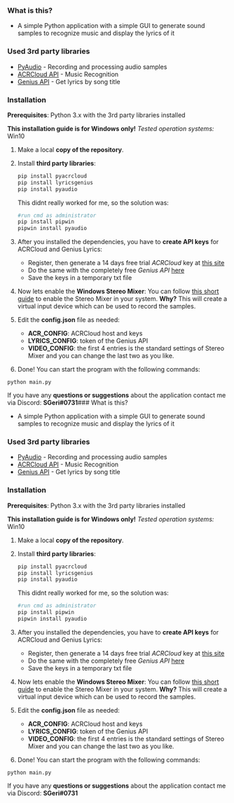 ### What is this?

- A simple Python application with a simple GUI to generate sound samples to recognize music and display the lyrics of it

### Used 3rd party libraries

- [PyAudio](https://people.csail.mit.edu/hubert/pyaudio/) - Recording and processing audio samples
- [ACRCloud API](https://www.acrcloud.com) - Music Recognition
- [Genius API](https://genius.com/) - Get lyrics by song title

### Installation

**Prerequisites**: Python 3.x with the 3rd party libraries installed

**This installation guide is for Windows only!**
_Tested operation systems:_ Win10

1. Make a local **copy of the repository**.
2. Install **third party libraries**:
   ```python
   pip install pyacrcloud
   pip install lyricsgenius
   pip install pyaudio
   ```

   This didnt really worked for me, so the solution was:
   
   ```python
   #run cmd as administrator
   pip install pipwin
   pipwin install pyaudio
   ```

3. After you installed the dependencies, you have to **create API keys** for ACRCloud and Genius Lyrics:

   - Register, then generate a 14 days free trial _ACRCloud_ key at [this site](https://console.acrcloud.com/avr/projects/online?region=eu-west-1#/projects/online)
   - Do the same with the completely free _Genius API_ [here](https://genius.com/api-clients)
   - Save the keys in a temporary txt file

4. Now lets enable the **Windows Stereo Mixer**:
   You can follow [this short guide](https://www.howtogeek.com/howto/39532/how-to-enable-stereo-mix-in-windows-7-to-record-audio/) to enable the Stereo Mixer in your system.
   **Why?** This will create a virtual input device which can be used to record the samples.

5. Edit the **config.json** file as needed:

   - **ACR_CONFIG**: ACRCloud host and keys
   - **LYRICS_CONFIG**: token of the Genius API
   - **VIDEO_CONFIG**: the first 4 entries is the standard settings of Stereo Mixer and you can change the last two as you like.

6. Done! You can start the program with the following commands:

```
python main.py
```

If you have any **questions or suggestions** about the application contact me via Discord: **SGeri#0731**### What is this?

- A simple Python application with a simple GUI to generate sound samples to recognize music and display the lyrics of it

### Used 3rd party libraries

- [PyAudio](https://people.csail.mit.edu/hubert/pyaudio/) - Recording and processing audio samples
- [ACRCloud API](https://www.acrcloud.com) - Music Recognition
- [Genius API](https://genius.com/) - Get lyrics by song title

### Installation

**Prerequisites**: Python 3.x with the 3rd party libraries installed

**This installation guide is for Windows only!**
_Tested operation systems:_ Win10

1. Make a local **copy of the repository**.
2. Install **third party libraries**:

   ```python
   pip install pyacrcloud
   pip install lyricsgenius
   pip install pyaudio
   ```

   This didnt really worked for me, so the solution was:

   ```python
   #run cmd as administrator
   pip install pipwin
   pipwin install pyaudio
   ```

3. After you installed the dependencies, you have to **create API keys** for ACRCloud and Genius Lyrics:

   - Register, then generate a 14 days free trial _ACRCloud_ key at [this site](https://console.acrcloud.com/avr/projects/online?region=eu-west-1#/projects/online)
   - Do the same with the completely free _Genius API_ [here](https://genius.com/api-clients)
   - Save the keys in a temporary txt file

4. Now lets enable the **Windows Stereo Mixer**:
   You can follow [this short guide](https://www.howtogeek.com/howto/39532/how-to-enable-stereo-mix-in-windows-7-to-record-audio/) to enable the Stereo Mixer in your system.
   **Why?** This will create a virtual input device which can be used to record the samples.

5. Edit the **config.json** file as needed:

   - **ACR_CONFIG**: ACRCloud host and keys
   - **LYRICS_CONFIG**: token of the Genius API
   - **VIDEO_CONFIG**: the first 4 entries is the standard settings of Stereo Mixer and you can change the last two as you like.

6. Done! You can start the program with the following commands:

```
python main.py
```

If you have any **questions or suggestions** about the application contact me via Discord: **SGeri#0731**
